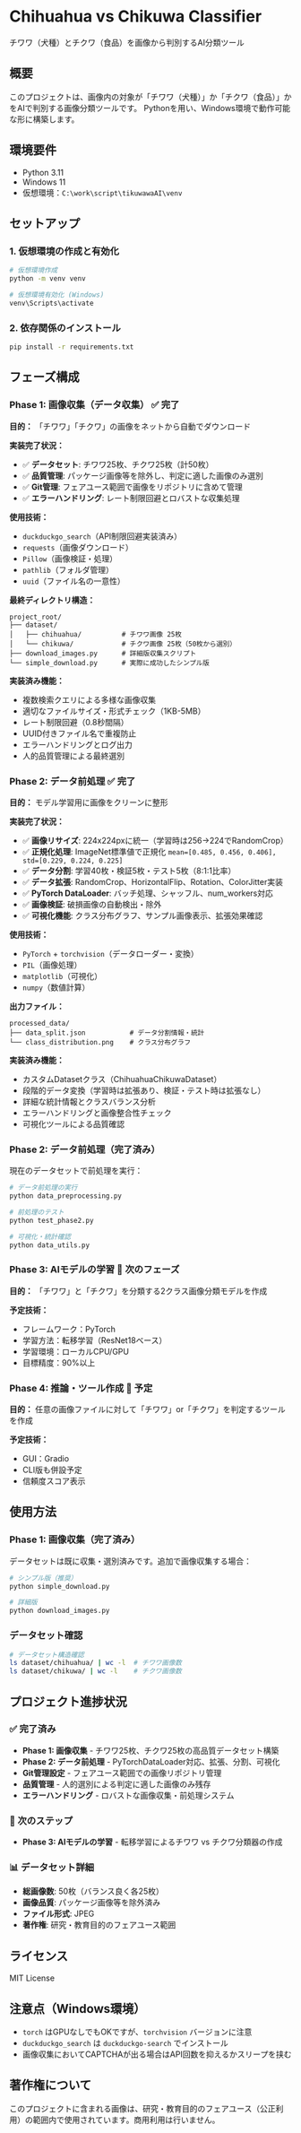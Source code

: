 # Chihuahua vs Chikuwa Classifier

チワワ（犬種）とチクワ（食品）を画像から判別するAI分類ツール

## 概要

このプロジェクトは、画像内の対象が「チワワ（犬種）」か「チクワ（食品）」かをAIで判別する画像分類ツールです。
Pythonを用い、Windows環境で動作可能な形に構築します。

## 環境要件

- Python 3.11
- Windows 11
- 仮想環境：`C:\work\script\tikuwawaAI\venv`

## セットアップ

### 1. 仮想環境の作成と有効化

```bash
# 仮想環境作成
python -m venv venv

# 仮想環境有効化 (Windows)
venv\Scripts\activate
```

### 2. 依存関係のインストール

```bash
pip install -r requirements.txt
```

## フェーズ構成

### Phase 1: 画像収集（データ収集） ✅ **完了**

**目的：** 「チワワ」「チクワ」の画像をネットから自動でダウンロード

**実装完了状況：**
- ✅ **データセット**: チワワ25枚、チクワ25枚（計50枚）
- ✅ **品質管理**: パッケージ画像等を除外し、判定に適した画像のみ選別
- ✅ **Git管理**: フェアユース範囲で画像をリポジトリに含めて管理
- ✅ **エラーハンドリング**: レート制限回避とロバストな収集処理

**使用技術：**
- `duckduckgo_search`（API制限回避実装済み）
- `requests`（画像ダウンロード）
- `Pillow`（画像検証・処理）
- `pathlib`（フォルダ管理）
- `uuid`（ファイル名の一意性）

**最終ディレクトリ構造：**
```
project_root/
├── dataset/
│   ├── chihuahua/          # チワワ画像 25枚
│   └── chikuwa/            # チクワ画像 25枚（50枚から選別）
├── download_images.py      # 詳細版収集スクリプト
└── simple_download.py      # 実際に成功したシンプル版
```

**実装済み機能：**
- 複数検索クエリによる多様な画像収集
- 適切なファイルサイズ・形式チェック（1KB-5MB）
- レート制限回避（0.8秒間隔）
- UUID付きファイル名で重複防止
- エラーハンドリングとログ出力
- 人的品質管理による最終選別

### Phase 2: データ前処理 ✅ **完了**

**目的：** モデル学習用に画像をクリーンに整形

**実装完了状況：**
- ✅ **画像リサイズ**: 224x224pxに統一（学習時は256→224でRandomCrop）
- ✅ **正規化処理**: ImageNet標準値で正規化 `mean=[0.485, 0.456, 0.406], std=[0.229, 0.224, 0.225]`
- ✅ **データ分割**: 学習40枚・検証5枚・テスト5枚（8:1:1比率）
- ✅ **データ拡張**: RandomCrop、HorizontalFlip、Rotation、ColorJitter実装
- ✅ **PyTorch DataLoader**: バッチ処理、シャッフル、num_workers対応
- ✅ **画像検証**: 破損画像の自動検出・除外
- ✅ **可視化機能**: クラス分布グラフ、サンプル画像表示、拡張効果確認

**使用技術：**
- `PyTorch` + `torchvision`（データローダー・変換）
- `PIL`（画像処理）
- `matplotlib`（可視化）
- `numpy`（数値計算）

**出力ファイル：**
```
processed_data/
├── data_split.json           # データ分割情報・統計
└── class_distribution.png    # クラス分布グラフ
```

**実装済み機能：**
- カスタムDatasetクラス（ChihuahuaChikuwaDataset）
- 段階的データ変換（学習時は拡張あり、検証・テスト時は拡張なし）
- 詳細な統計情報とクラスバランス分析
- エラーハンドリングと画像整合性チェック
- 可視化ツールによる品質確認

### Phase 2: データ前処理（完了済み）

現在のデータセットで前処理を実行：

```bash
# データ前処理の実行
python data_preprocessing.py

# 前処理のテスト
python test_phase2.py

# 可視化・統計確認
python data_utils.py
```

### Phase 3: AIモデルの学習 🔄 **次のフェーズ**

**目的：** 「チワワ」と「チクワ」を分類する2クラス画像分類モデルを作成

**予定技術：**
- フレームワーク：PyTorch
- 学習方法：転移学習（ResNet18ベース）
- 学習環境：ローカルCPU/GPU
- 目標精度：90%以上

### Phase 4: 推論・ツール作成 📅 **予定**

**目的：** 任意の画像ファイルに対して「チワワ」or「チクワ」を判定するツールを作成

**予定技術：**
- GUI：Gradio
- CLI版も併設予定
- 信頼度スコア表示

## 使用方法

### Phase 1: 画像収集（完了済み）

データセットは既に収集・選別済みです。追加で画像収集する場合：

```bash
# シンプル版（推奨）
python simple_download.py

# 詳細版
python download_images.py
```

### データセット確認

```bash
# データセット構造確認
ls dataset/chihuahua/ | wc -l  # チワワ画像数
ls dataset/chikuwa/ | wc -l    # チクワ画像数
```

## プロジェクト進捗状況

### ✅ 完了済み

- **Phase 1: 画像収集** - チワワ25枚、チクワ25枚の高品質データセット構築
- **Phase 2: データ前処理** - PyTorchDataLoader対応、拡張、分割、可視化
- **Git管理設定** - フェアユース範囲での画像リポジトリ管理
- **品質管理** - 人的選別による判定に適した画像のみ残存
- **エラーハンドリング** - ロバストな画像収集・前処理システム

### 🔄 次のステップ

- **Phase 3: AIモデルの学習** - 転移学習によるチワワ vs チクワ分類器の作成

### 📊 データセット詳細

- **総画像数**: 50枚（バランス良く各25枚）
- **画像品質**: パッケージ画像等を除外済み
- **ファイル形式**: JPEG
- **著作権**: 研究・教育目的のフェアユース範囲

## ライセンス

MIT License

## 注意点（Windows環境）

- `torch` はGPUなしでもOKですが、`torchvision` バージョンに注意
- `duckduckgo_search` は `duckduckgo-search` でインストール
- 画像収集においてCAPTCHAが出る場合はAPI回数を抑えるかスリープを挟む

## 著作権について

このプロジェクトに含まれる画像は、研究・教育目的のフェアユース（公正利用）の範囲内で使用されています。商用利用は行いません。